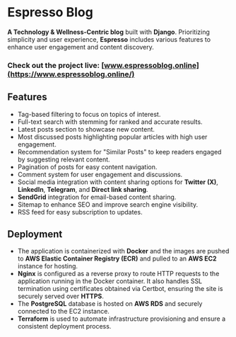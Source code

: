# Espresso Blog  


**A Technology & Wellness-Centric blog** built with **Django**. Prioritizing simplicity and user experience, **Espresso** includes various features to enhance user engagement and content discovery.  

### **Check out the project live**: [www.espressoblog.online](https://www.espressoblog.online/)  



## Features  

- Tag-based filtering to focus on topics of interest.  
- Full-text search with stemming for ranked and accurate results. 
- Latest posts section to showcase new content.  
- Most discussed posts highlighting popular articles with high user engagement.  
- Recommendation system for "Similar Posts" to keep readers engaged by suggesting relevant content.
- Pagination of posts for easy content navigation.  
- Comment system for user engagement and discussions.  
- Social media integration with content sharing options for **Twitter (X)**, **LinkedIn**, **Telegram**, and **Direct link sharing**.  
- **SendGrid** integration for email-based content sharing. 
- Sitemap to enhance SEO and improve search engine visibility.
- RSS feed for easy subscription to updates. 


## Deployment  

- The application is containerized with **Docker** and the images are pushed to **AWS Elastic Container Registry (ECR)** and pulled to an **AWS EC2** instance for hosting.  
- **Nginx** is configured as a reverse proxy to route HTTP requests to the application running in the Docker container. It also handles SSL termination using certificates obtained via Certbot, ensuring the site is securely served over **HTTPS**.
- The **PostgreSQL** database is hosted on **AWS RDS** and securely connected to the EC2 instance.  
- **Terraform** is used to automate infrastructure provisioning and ensure a consistent deployment process.